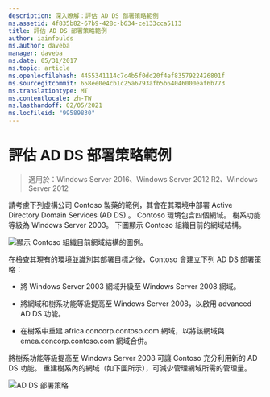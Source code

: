 ```yaml
---
description: 深入瞭解：評估 AD DS 部署策略範例
ms.assetid: 4f835b82-67b9-428c-b634-ce133cca5113
title: 評估 AD DS 部署策略範例
author: iainfoulds
ms.author: daveba
manager: daveba
ms.date: 05/31/2017
ms.topic: article
ms.openlocfilehash: 4455341114c7c4b5f0dd20f4ef8357922426801f
ms.sourcegitcommit: 658ee0e4cb1c25a6793afb5b64046000eaf6b773
ms.translationtype: MT
ms.contentlocale: zh-TW
ms.lasthandoff: 02/05/2021
ms.locfileid: "99589830"
---
```

# <a name="evaluating-ad-ds-deployment-strategy-examples"></a>評估 AD DS 部署策略範例

>適用於：Windows Server 2016、Windows Server 2012 R2、Windows Server 2012

請考慮下列虛構公司 Contoso 製藥的範例，其會在其環境中部署 Active Directory Domain Services (AD DS) 。 Contoso 環境包含四個網域。 樹系功能等級為 Windows Server 2003。 下圖顯示 Contoso 組織目前的網域結構。

![顯示 Contoso 組織目前網域結構的圖例。](media/Evaluating-AD-DS-Deployment-Strategy-Examples/3dd79e00-48f8-4927-989c-c55a79caf1be.gif)

在檢查其現有的環境並識別其部署目標之後，Contoso 會建立下列 AD DS 部署策略：

-   將 Windows Server 2003 網域升級至 Windows Server 2008 網域。

-   將網域和樹系功能等級提高至 Windows Server 2008，以啟用 advanced AD DS 功能。

-   在樹系中重建 africa.concorp.contoso.com 網域，以將該網域與 emea.concorp.contoso.com 網域合併。

將樹系功能等級提高至 Windows Server 2008 可讓 Contoso 充分利用新的 AD DS 功能。 重建樹系內的網域（如下圖所示），可減少管理網域所需的管理量。

![AD DS 部署策略](media/Evaluating-AD-DS-Deployment-Strategy-Examples/1c061755-413d-452d-b121-6910f8555327.gif)



